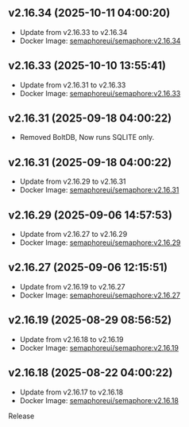 ## v2.16.34 (2025-10-11 04:00:20)
- Update from v2.16.33 to v2.16.34
- Docker Image: [semaphoreui/semaphore:v2.16.34](https://hub.docker.com/r/semaphoreui/semaphore/tags)

## v2.16.33 (2025-10-10 13:55:41)
- Update from v2.16.31 to v2.16.33
- Docker Image: [semaphoreui/semaphore:v2.16.33](https://hub.docker.com/r/semaphoreui/semaphore/tags)

## v2.16.31 (2025-09-18 04:00:22)
- Removed BoltDB, Now runs SQLITE only.
## v2.16.31 (2025-09-18 04:00:22)
- Update from v2.16.29 to v2.16.31
- Docker Image: [semaphoreui/semaphore:v2.16.31](https://hub.docker.com/r/semaphoreui/semaphore/tags)

## v2.16.29 (2025-09-06 14:57:53)
- Update from v2.16.27 to v2.16.29
- Docker Image: [semaphoreui/semaphore:v2.16.29](https://hub.docker.com/r/semaphoreui/semaphore/tags)

## v2.16.27 (2025-09-06 12:15:51)
- Update from v2.16.19 to v2.16.27
- Docker Image: [semaphoreui/semaphore:v2.16.27](https://hub.docker.com/r/semaphoreui/semaphore/tags)

## v2.16.19 (2025-08-29 08:56:52)
- Update from v2.16.18 to v2.16.19
- Docker Image: [semaphoreui/semaphore:v2.16.19](https://hub.docker.com/r/semaphoreui/semaphore/tags)

## v2.16.18 (2025-08-22 04:00:22)
- Update from v2.16.17 to v2.16.18
- Docker Image: [semaphoreui/semaphore:v2.16.18](https://hub.docker.com/r/semaphoreui/semaphore/tags)

Release
